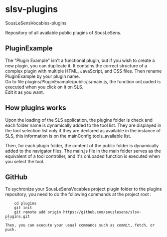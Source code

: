 # slsv-plugins
SousLeSensVocables-plugins


Repository of all available public plugins of SousLeSens.

## PluginExample

The "Plugin Example" isn't a functional plugin, but if you wish to create a new plugin, you can duplicate it. It contains the correct structure of a complex plugin with multiple HTML, JavaScript, and CSS files.
Then rename PluginExample by your plugin name.  
Go to file plugins/PluginExample/public/js/main.js, the function onLoaded is executed when you click on it on SLS.  
Edit it as you want.  

## How plugins works

Upon the loading of the SLS application, the plugins folder is check and  each folder name is dynamically added to the tool list. They are displayed in the tool selection list only if they are declared as available in the instance of SLS, this information is on the mainConfig.tools_available list.

Then, for each plugin folder,  the content of the public folder is dynamically added to the navigator files. The main.js file in the main folder serves as the equivalent of a tool controller, and it's onLoaded function is executed when you select the tool.


## GitHub

To sychronize your SousLeSensVocables project plugin folder to the plugins repository, you need to do the following commands at the project root :
````
    cd plugins
    git init
    git remote add origin https://github.com/souslesens/slsv-plugins.git
```
Then, you can execute your usual commands such as commit, fetch, or push. 


